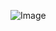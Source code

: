 ![Image](https://raw.githubusercontent.com/tetsukayama/tetsukayama.github.io/master/_images/11531636.png)
